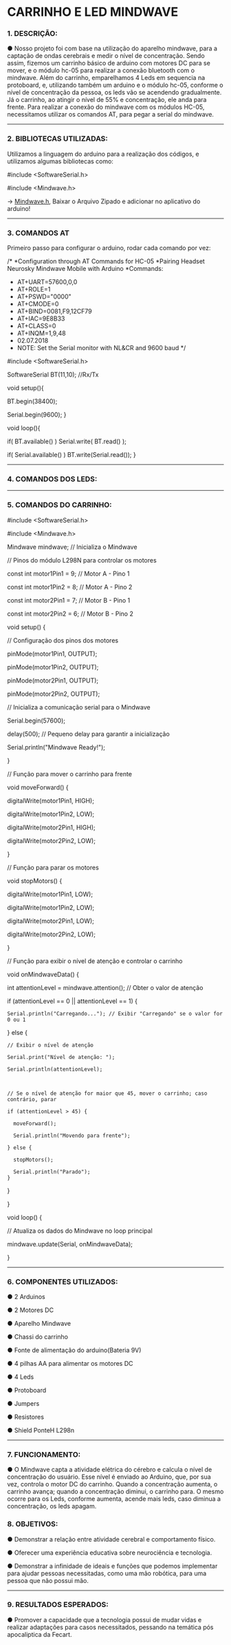 # CARRINHO E LED MINDWAVE

### 1. DESCRIÇÃO:

 ● Nosso projeto foi com base na utilização do aparelho mindwave, para a captação de ondas cerebrais e medir o nível de concentração. Sendo assim, fizemos um carrinho básico de arduino com motores DC para se mover, e o módulo  hc-05 para realizar a conexão bluetooth com o mindwave. Além do carrinho, emparelhamos 4 Leds em sequencia na protoboard, e, utilizando também um arduino e o módulo hc-05, conforme o nível de concentração da pessoa, os leds vão se acendendo gradualmente. Já o carrinho, ao atingir o nível de 55% e concentração, ele anda para frente. Para realizar a conexão do mindwave com os módulos HC-05, necessitamos utilizar os comandos AT, para pegar a serial do mindwave.

---

### 2. BIBLIOTECAS UTILIZADAS:

Utilizamos a linguagem do arduino para a realização dos códigos, e utilizamos algumas bibliotecas como:

#include <SoftwareSerial.h>

#include <Mindwave.h> 
  
  -> [Mindwave.h](https://github.com/orgicus/Mindwave.git), Baixar o Arquivo Zipado e adicionar no aplicativo do arduino!

---

### 3. COMANDOS AT
Primeiro passo para configurar o arduino, rodar cada comando por vez:

/*
  *Configuration through AT Commands for HC-05
  *Pairing  Headset Neurosky Mindwave Mobile with Arduino
  *Commands:
  *   AT+UART=57600,0,0
  *   AT+ROLE=1
  *   AT+PSWD="0000"
  *   AT+CMODE=0
  *   AT+BIND=0081,F9,12CF79
  *   AT+IAC=9E8B33
  *   AT+CLASS=0
  *   AT+INQM=1,9,48
  *   02.07.2018
  *   NOTE: Set the Serial monitor with NL&CR and 9600 baud
*/


#include <SoftwareSerial.h>

SoftwareSerial BT(11,10); //Rx/Tx
 
void setup(){
  
  BT.begin(38400);
 
  Serial.begin(9600);
}
 
void loop(){
  
  if( BT.available() ) Serial.write( BT.read() );
  
  if( Serial.available() ) BT.write(Serial.read());
}

---

### 4. COMANDOS DOS LEDS:



---

### 5. COMANDOS DO CARRINHO:

#include <SoftwareSerial.h>

#include <Mindwave.h>


Mindwave mindwave;   // Inicializa o Mindwave



// Pinos do módulo L298N para controlar os motores

const int motor1Pin1 = 9; // Motor A - Pino 1

const int motor1Pin2 = 8; // Motor A - Pino 2

const int motor2Pin1 = 7; // Motor B - Pino 1

const int motor2Pin2 = 6; // Motor B - Pino 2


void setup() {

  // Configuração dos pinos dos motores
  
  pinMode(motor1Pin1, OUTPUT);
  
  pinMode(motor1Pin2, OUTPUT);
  
  pinMode(motor2Pin1, OUTPUT);
  
  pinMode(motor2Pin2, OUTPUT);


  // Inicializa a comunicação serial para o Mindwave
  
  Serial.begin(57600);
  
  delay(500); // Pequeno delay para garantir a inicialização


  Serial.println("Mindwave Ready!");

}



// Função para mover o carrinho para frente

void moveForward() {

  digitalWrite(motor1Pin1, HIGH);
  
  digitalWrite(motor1Pin2, LOW);
  
  digitalWrite(motor2Pin1, HIGH);
  
  digitalWrite(motor2Pin2, LOW);

}



// Função para parar os motores

void stopMotors() {

  digitalWrite(motor1Pin1, LOW);
  
  digitalWrite(motor1Pin2, LOW);
  
  digitalWrite(motor2Pin1, LOW);
  
  digitalWrite(motor2Pin2, LOW);

}



// Função para exibir o nível de atenção e controlar o carrinho

void onMindwaveData() {

  int attentionLevel = mindwave.attention(); // Obter o valor de atenção


  if (attentionLevel == 0 || attentionLevel == 1) {
  
    Serial.println("Carregando..."); // Exibir "Carregando" se o valor for 0 ou 1
  
  } else {
  
    // Exibir o nível de atenção
    
    Serial.print("Nível de atenção: ");
    
    Serial.println(attentionLevel);



    // Se o nível de atenção for maior que 45, mover o carrinho; caso contrário, parar
    
    if (attentionLevel > 45) {
    
      moveForward();
      
      Serial.println("Movendo para frente");
    
    } else {
      
      stopMotors();
      
      Serial.println("Parado");
    }
    
  }
  
}


void loop() {
 
  // Atualiza os dados do Mindwave no loop principal
  
  mindwave.update(Serial, onMindwaveData);

}


---

### 6. COMPONENTES UTILIZADOS:

● 2 Arduinos

● 2 Motores DC

● Aparelho Mindwave

● Chassi do carrinho

● Fonte de alimentação do arduino(Bateria 9V)

● 4 pilhas AA para alimentar os motores DC

● 4 Leds

● Protoboard

● Jumpers

● Resistores

● Shield PonteH L298n


---
### 7. FUNCIONAMENTO:

  ● O Mindwave capta a atividade elétrica do cérebro e calcula o nível de concentração do usuário. Esse nível é enviado ao Arduino, que, por sua vez, controla o motor DC do carrinho. Quando a concentração aumenta, o carrinho avança; quando a concentração diminui, o carrinho para. O mesmo ocorre para os Leds, conforme aumenta, acende mais leds, caso diminua a concentração, os leds apagam.

### 8. OBJETIVOS:
  
  ● Demonstrar a relação entre atividade cerebral e comportamento físico.
  
  ● Oferecer uma experiência educativa sobre neurociência e tecnologia.
  
  ● Demonstrar a infinidade de ideais e funções que podemos implementar para ajudar pessoas necessitadas, como uma mão robótica, para uma pessoa que não possui mão.


---
### 9. RESULTADOS ESPERADOS:

  ● Promover a capacidade que a tecnologia possui de mudar vidas e realizar adaptações para casos necessitados, pessando na temática pós apocaliptica da Fecart.


